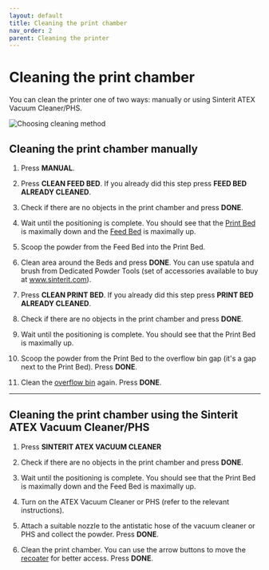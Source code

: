 ```yaml
---
layout: default
title: Cleaning the print chamber
nav_order: 2
parent: Cleaning the printer
---
```

<h1> Cleaning the print chamber</h1>

You can clean the printer one of two ways: manually or using Sinterit ATEX Vacuum Cleaner/PHS.

   ![Choosing cleaning method](/choosing_cleaning.png)

<h2> Cleaning the print chamber manually </h2>

1. Press **MANUAL**.

2. Press **CLEAN FEED BED**. If you already did this step press **FEED BED ALREADY CLEANED**. 

3. Check if there are no objects in the print chamber and press **DONE**.

4. Wait until the positioning is complete. You should see that the <a href="glossary">Print Bed</a> is maximally down and the <a href="glossary">Feed Bed</a> is maximally up.

5. Scoop the powder from the Feed Bed into the Print Bed. 

6. Clean area around the Beds and press **DONE**. You can use spatula and brush from Dedicated Powder Tools (set of accessories available to buy at www.sinterit.com).

7. Press **CLEAN PRINT BED**. If you already did this step press **PRINT BED ALREADY CLEANED**.

8. Check if there are no objects in the print chamber and press **DONE**.

9. Wait until the positioning is complete. You should see that the Print Bed is maximally up.

10. Scoop the powder from the Print Bed to the overflow bin gap (it's a gap next to the Print Bed). Press **DONE**.

11. Clean the <a href="glossary">overflow bin</a> again. Press **DONE**.


___

<h2> Cleaning the print chamber using the Sinterit ATEX Vacuum Cleaner/PHS </h2>

1. Press **SINTERIT ATEX VACUUM CLEANER** 

2. Check if there are no objects in the print chamber and press **DONE**.

3. Wait until the positioning is complete. You should see that the Print Bed is maximally down and the Feed Bed is maximally up.

4. Turn on the ATEX Vacuum Cleaner or PHS (refer to the relevant instructions).

5. Attach a suitable nozzle to the antistatic hose of the vacuum cleaner or PHS and collect the powder. Press **DONE**.

6. Clean the print chamber. You can use the arrow buttons to move the <a href="glossary">recoater</a> for better access. Press **DONE**.
